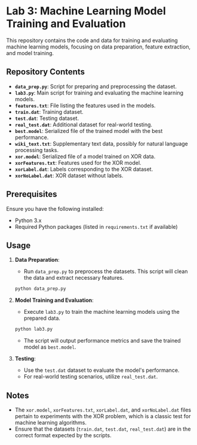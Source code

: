 
# Lab 3: Machine Learning Model Training and Evaluation

This repository contains the code and data for training and evaluating machine learning models, focusing on data preparation, feature extraction, and model training.

## Repository Contents

- **`data_prep.py`**: Script for preparing and preprocessing the dataset.
- **`lab3.py`**: Main script for training and evaluating the machine learning models.
- **`features.txt`**: File listing the features used in the models.
- **`train.dat`**: Training dataset.
- **`test.dat`**: Testing dataset.
- **`real_test.dat`**: Additional dataset for real-world testing.
- **`best.model`**: Serialized file of the trained model with the best performance.
- **`wiki_text.txt`**: Supplementary text data, possibly for natural language processing tasks.
- **`xor.model`**: Serialized file of a model trained on XOR data.
- **`xorFeatures.txt`**: Features used for the XOR model.
- **`xorLabel.dat`**: Labels corresponding to the XOR dataset.
- **`xorNoLabel.dat`**: XOR dataset without labels.

## Prerequisites

Ensure you have the following installed:

- Python 3.x
- Required Python packages (listed in `requirements.txt` if available)

## Usage

1. **Data Preparation**:
   - Run `data_prep.py` to preprocess the datasets. This script will clean the data and extract necessary features.

   ```bash
   python data_prep.py
   ```

2. **Model Training and Evaluation**:
   - Execute `lab3.py` to train the machine learning models using the prepared data.

   ```bash
   python lab3.py
   ```

   - The script will output performance metrics and save the trained model as `best.model`.

3. **Testing**:
   - Use the `test.dat` dataset to evaluate the model's performance.
   - For real-world testing scenarios, utilize `real_test.dat`.

## Notes

- The `xor.model`, `xorFeatures.txt`, `xorLabel.dat`, and `xorNoLabel.dat` files pertain to experiments with the XOR problem, which is a classic test for machine learning algorithms.
- Ensure that the datasets (`train.dat`, `test.dat`, `real_test.dat`) are in the correct format expected by the scripts.
